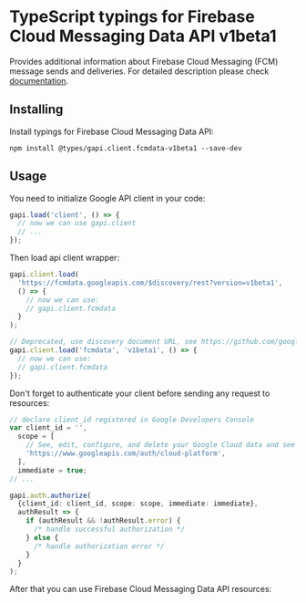 # TypeScript typings for Firebase Cloud Messaging Data API v1beta1

Provides additional information about Firebase Cloud Messaging (FCM) message sends and deliveries.
For detailed description please check [documentation](https://firebase.google.com/docs/cloud-messaging).

## Installing

Install typings for Firebase Cloud Messaging Data API:

```
npm install @types/gapi.client.fcmdata-v1beta1 --save-dev
```

## Usage

You need to initialize Google API client in your code:

```typescript
gapi.load('client', () => {
  // now we can use gapi.client
  // ...
});
```

Then load api client wrapper:

```typescript
gapi.client.load(
  'https://fcmdata.googleapis.com/$discovery/rest?version=v1beta1',
  () => {
    // now we can use:
    // gapi.client.fcmdata
  }
);
```

```typescript
// Deprecated, use discovery document URL, see https://github.com/google/google-api-javascript-client/blob/master/docs/reference.md#----gapiclientloadname----version----callback--
gapi.client.load('fcmdata', 'v1beta1', () => {
  // now we can use:
  // gapi.client.fcmdata
});
```

Don't forget to authenticate your client before sending any request to resources:

```typescript
// declare client_id registered in Google Developers Console
var client_id = '',
  scope = [
    // See, edit, configure, and delete your Google Cloud data and see the email address for your Google Account.
    'https://www.googleapis.com/auth/cloud-platform',
  ],
  immediate = true;
// ...

gapi.auth.authorize(
  {client_id: client_id, scope: scope, immediate: immediate},
  authResult => {
    if (authResult && !authResult.error) {
      /* handle successful authorization */
    } else {
      /* handle authorization error */
    }
  }
);
```

After that you can use Firebase Cloud Messaging Data API resources: <!-- TODO: make this work for multiple namespaces -->

```typescript

```
